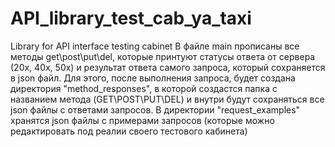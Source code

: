 # API_library_test_cab_ya_taxi
Library for API interface testing cabinet
В файле main прописаны все методы get\post\put\del, которые принтуют статусы ответа от сервера (20х, 40х, 50х) и результат ответа самого запроса, который сохраняется в json файл. Для этого, после выполнения запроса, будет создана директория "method_responses", в которой создастся папка с названием метода (GET\POST\PUT\DEL) и внутри будут сохраняться все json файлы с ответами запросов.
В директории "request_examples" хранятся json файлы с примерами запросов (которые можно редактировать под реалии своего тестового кабинета)
